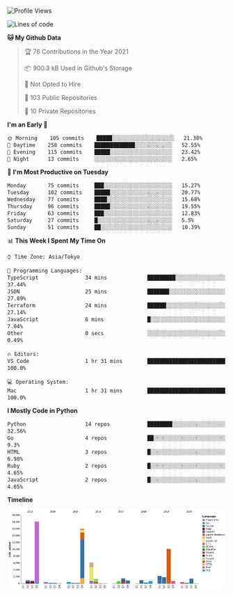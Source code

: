 <!--START_SECTION:waka-->
![Profile Views](http://img.shields.io/badge/Profile%20Views-4-blue)

![Lines of code](https://img.shields.io/badge/From%20Hello%20World%20I%27ve%20Written-67157%20lines%20of%20code-blue)

**🐱 My Github Data** 

> 🏆 76 Contributions in the Year 2021
 > 
> 📦 900.3 kB Used in Github's Storage 
 > 
> 🚫 Not Opted to Hire
 > 
> 📜 103 Public Repositories 
 > 
> 🔑 10 Private Repositories  
 > 
**I'm an Early 🐤** 

```text
🌞 Morning    105 commits    █████░░░░░░░░░░░░░░░░░░░░   21.38% 
🌆 Daytime    258 commits    █████████████░░░░░░░░░░░░   52.55% 
🌃 Evening    115 commits    █████░░░░░░░░░░░░░░░░░░░░   23.42% 
🌙 Night      13 commits     ░░░░░░░░░░░░░░░░░░░░░░░░░   2.65%

```
📅 **I'm Most Productive on Tuesday** 

```text
Monday       75 commits     ███░░░░░░░░░░░░░░░░░░░░░░   15.27% 
Tuesday      102 commits    █████░░░░░░░░░░░░░░░░░░░░   20.77% 
Wednesday    77 commits     ████░░░░░░░░░░░░░░░░░░░░░   15.68% 
Thursday     96 commits     █████░░░░░░░░░░░░░░░░░░░░   19.55% 
Friday       63 commits     ███░░░░░░░░░░░░░░░░░░░░░░   12.83% 
Saturday     27 commits     █░░░░░░░░░░░░░░░░░░░░░░░░   5.5% 
Sunday       51 commits     ██░░░░░░░░░░░░░░░░░░░░░░░   10.39%

```


📊 **This Week I Spent My Time On** 

```text
⌚︎ Time Zone: Asia/Tokyo

💬 Programming Languages: 
TypeScript               34 mins             █████████░░░░░░░░░░░░░░░░   37.44% 
JSON                     25 mins             ███████░░░░░░░░░░░░░░░░░░   27.89% 
Terraform                24 mins             ██████░░░░░░░░░░░░░░░░░░░   27.14% 
JavaScript               6 mins              █░░░░░░░░░░░░░░░░░░░░░░░░   7.04% 
Other                    0 secs              ░░░░░░░░░░░░░░░░░░░░░░░░░   0.49%

🔥 Editors: 
VS Code                  1 hr 31 mins        █████████████████████████   100.0%

💻 Operating System: 
Mac                      1 hr 31 mins        █████████████████████████   100.0%

```

**I Mostly Code in Python** 

```text
Python                   14 repos            ████████░░░░░░░░░░░░░░░░░   32.56% 
Go                       4 repos             ██░░░░░░░░░░░░░░░░░░░░░░░   9.3% 
HTML                     3 repos             █░░░░░░░░░░░░░░░░░░░░░░░░   6.98% 
Ruby                     2 repos             █░░░░░░░░░░░░░░░░░░░░░░░░   4.65% 
JavaScript               2 repos             █░░░░░░░░░░░░░░░░░░░░░░░░   4.65%

```


**Timeline**

![Chart not found](https://raw.githubusercontent.com/takuan-osho/takuan-osho/master/charts/bar_graph.png) 


<!--END_SECTION:waka-->
